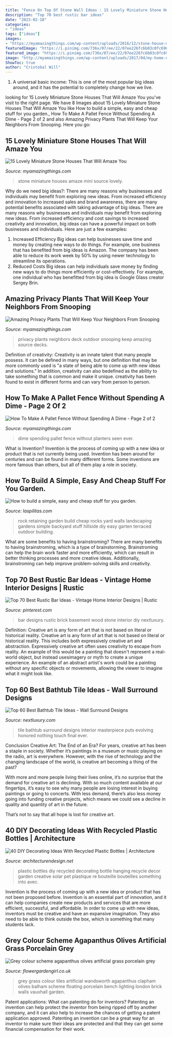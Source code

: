 ```yaml
---
title: "Fence On Top Of Stone Wall Ideas : 15 Lovely Miniature Stone Houses That Will Amaze You"
description: "Top 70 best rustic bar ideas"
date: "2023-02-18"
categories:
- "ideas"
tags: ["ideas"]
images:
- "https://myamazingthings.com/wp-content/uploads/2016/12/stone-house-mini.jpg"
featuredImage: "https://i.pinimg.com/736x/07/ee/22/07ee226fc6b03c0fc696e067d7b38958.jpg"
featured_image: "https://i.pinimg.com/736x/07/ee/22/07ee226fc6b03c0fc696e067d7b38958.jpg"
image: "http://myamazingthings.com/wp-content/uploads/2017/04/my-home-deck-featuring-my-beaqutiful-green-wall-installed-for-privacy-decks-outdoor-living.1.jpg"
ShowToc: true
author: "Cristobal Will"
---
```



1. A universal basic income: This is one of the most popular big ideas around, and it has the potential to completely change how we live.

	

		
looking for 15 Lovely Miniature Stone Houses That Will Amaze You you've visit to the right page. We have 8 Images about 15 Lovely Miniature Stone Houses That Will Amaze You like How to build a simple, easy and cheap stuff for you garden., How To Make A Pallet Fence Without Spending A Dime - Page 2 of 2 and also Amazing Privacy Plants That Will Keep Your Neighbors From Snooping. Here you go:
		
    
## 15 Lovely Miniature Stone Houses That Will Amaze You

<img loading=lazy src="https://myamazingthings.com/wp-content/uploads/2016/12/stone-house-mini.jpg" onerror="this.onerror=null;this.src='https://tse4.mm.bing.net/th?id=OIP.1n981sHp3fvvL6reiYQnRAHaJe&amp;pid=15.1';" alt="15 Lovely Miniature Stone Houses That Will Amaze You">

_Source: myamazingthings.com_

>stone miniature houses amaze mini source lovely. 

	

Why do we need big ideas?: There are many reasons why businesses and individuals may benefit from exploring new ideas. From increased efficiency and innovation to increased sales and brand awareness, there are many potential benefits associated with taking advantage of big ideas.
There are many reasons why businesses and individuals may benefit from exploring new ideas. From increased efficiency and cost savings to increased creativity and innovation, big ideas can have a powerful impact on both businesses and individuals. Here are just a few examples:
1. Increased Efficiency
Big ideas can help businesses save time and money by creating new ways to do things. For example, one business that has benefited from big ideas is Amazon. The company has been able to reduce its work week by 50% by using newer technology to streamline its operations.
2. Reduced Costs
Big ideas can help individuals save money by finding new ways to do things more efficiently or cost-effectively. For example, one individual who has benefitted from big idea is Google Glass creator Sergey Brin.

    
## Amazing Privacy Plants That Will Keep Your Neighbors From Snooping

<img loading=lazy src="http://myamazingthings.com/wp-content/uploads/2017/04/my-home-deck-featuring-my-beaqutiful-green-wall-installed-for-privacy-decks-outdoor-living.1.jpg" onerror="this.onerror=null;this.src='https://tse2.mm.bing.net/th?id=OIP.n8gmtxRyJoJF-85UL8K44QHaKx&amp;pid=15.1';" alt="Amazing Privacy Plants That Will Keep Your Neighbors From Snooping">

_Source: myamazingthings.com_

>privacy plants neighbors deck outdoor snooping keep amazing source decks. 

	

Definition of creativity:
Creativity is an innate talent that many people possess. It can be defined in many ways, but one definition that may be more commonly used is "a state of being able to come up with new ideas and solutions." In addition, creativity can also bedefined as the ability to take something that is common and make it unique. creativity has been found to exist in different forms and can vary from person to person.

    
## How To Make A Pallet Fence Without Spending A Dime - Page 2 Of 2

<img loading=lazy src="https://myamazingthings.com/wp-content/uploads/2017/04/Pallets-17-The-ART-In-LIFE-.jpg" onerror="this.onerror=null;this.src='https://tse1.mm.bing.net/th?id=OIP.HlT-HMnSKMdY8V3_D7suIwHaJ4&amp;pid=15.1';" alt="How To Make A Pallet Fence Without Spending A Dime - Page 2 of 2">

_Source: myamazingthings.com_

>dime spending pallet fence without planters seen ever. 

	

What is Invention?
Invention is the process of coming up with a new idea or product that is not currently being used. Invention has been around for centuries and can be found in many different forms. Some inventions are more famous than others, but all of them play a role in society.

    
## How To Build A Simple, Easy And Cheap Stuff For You Garden.

<img loading=lazy src="https://www.laspilitas.com/images/grid24_24/6303/garden/howto/pictures/rock_wall.jpg" onerror="this.onerror=null;this.src='https://tse4.mm.bing.net/th?id=OIP.OyWt5YnRqbcpli7Y8Wu67gHaKL&amp;pid=15.1';" alt="How to build a simple, easy and cheap stuff for you garden.">

_Source: laspilitas.com_

>rock retaining garden build cheap rocks yard walls landscaping gardens simple backyard stuff hillside diy easy garten terraced outdoor building. 

	

What are some benefits to having brainstroming?
There are many benefits to having brainstroming, which is a type of brainstorming. Brainstroming can help the brain work faster and more efficiently, which can result in better thinking processes and more creative ideas. Additionally, brainstroming can help improve problem-solving skills and creativity.

    
## Top 70 Best Rustic Bar Ideas - Vintage Home Interior Designs | Rustic

<img loading=lazy src="https://i.pinimg.com/736x/07/ee/22/07ee226fc6b03c0fc696e067d7b38958.jpg" onerror="this.onerror=null;this.src='https://tse2.mm.bing.net/th?id=OIP.EfGaRaQj-lLtXSd7cHTy-AHaE8&amp;pid=15.1';" alt="Top 70 Best Rustic Bar Ideas - Vintage Home Interior Designs | Rustic">

_Source: pinterest.com_

>bar designs rustic brick basement wood stone interior diy nextluxury. 

	

Definition: Creative art is any form of art that is not based on literal or historical reality.
Creative art is any form of art that is not based on literal or historical reality. This includes both expressively creative art and abstraction. Expressively creative art often uses creativity to escape from reality. An example of this would be a painting that doesn't represent a real-world object, but instead usesimagery or myth to create a unique experience. An example of an abstract artist's work could be a painting without any specific objects or movements, allowing the viewer to imagine what it might look like.

    
## Top 60 Best Bathtub Tile Ideas - Wall Surround Designs

<img loading=lazy src="http://nextluxury.com/wp-content/uploads/excellent-interior-ideas-bathtub-tile.jpg" onerror="this.onerror=null;this.src='https://tse2.mm.bing.net/th?id=OIP.Ckc6XujphgY7uVLk5urr1wAAAA&amp;pid=15.1';" alt="Top 60 Best Bathtub Tile Ideas - Wall Surround Designs">

_Source: nextluxury.com_

>tile bathtub surround designs interior masterpiece puts evolving honored nothing touch final ever. 

	

Conclusion
Creative Art: The End of an Era?
For years, creative art has been a staple in society. Whether it’s paintings in a museum or music playing on the radio, art is everywhere. However, with the rise of technology and the changing landscape of the world, is creative art becoming a thing of the past?

With more and more people living their lives online, it’s no surprise that the demand for creative art is declining. With so much content available at our fingertips, it’s easy to see why many people are losing interest in buying paintings or going to concerts. With less demand, there’s also less money going into funding creative projects, which means we could see a decline in quality and quantity of art in the future.

That’s not to say that all hope is lost for creative art.

    
## 40 DIY Decorating Ideas With Recycled Plastic Bottles | Architecture

<img loading=lazy src="http://cdn.architecturendesign.net/wp-content/uploads/2014/09/DIY-Plastic-Bottles-ideas-20.jpg" onerror="this.onerror=null;this.src='https://tse2.mm.bing.net/th?id=OIP.O4khexyC2Pp1s2suZsFxdQHaJ5&amp;pid=15.1';" alt="40 DIY Decorating Ideas With Recycled Plastic Bottles | Architecture">

_Source: architecturendesign.net_

>plastic bottles diy recycled decorating bottle hanging recycle decor garden creative solar pet plastique re bouteille bouteilles something into avec. 

	

Invention is the process of coming up with a new idea or product that has not been proposed before. Invention is an essential part of innovation, and it can help companies create new products and services that are more efficient, successful, and affordable. In order to come up with new ideas, inventors must be creative and have an expansive imagination. They also need to be able to think outside the box, which is something that many students lack.

    
## Grey Colour Scheme Agapanthus Olives Artificial Grass Porcelain Grey

<img loading=lazy src="https://flowergardengirl.co.uk/wp-content/uploads/2015/11/Raised-beds-grey-colour-scheme-agapanthus-olives-artificial-grass-porcelain-grey-tiles-yellow-stock-brick-walls-grey-Floating-bench-Balham-Clapham-Wandsworth-721x1024.jpg" onerror="this.onerror=null;this.src='https://tse2.mm.bing.net/th?id=OIP.xrEtvc-FuYDE4rguU_prZgHaKh&amp;pid=15.1';" alt="Grey colour scheme agapanthus olives artificial grass porcelain grey">

_Source: flowergardengirl.co.uk_

>grey grass colour tiles artificial wandsworth agapanthus clapham olives balham scheme floating porcelain bench lighting london brick walls vauxhall garden. 

	

Patent applications: What can patenting do for inventors?
Patenting an invention can help protect the inventor from being ripped off by another company, and it can also help to increase the chances of getting a patent application approved. Patenting an invention can be a great way for an inventor to make sure their ideas are protected and that they can get some financial compensation for their work.

